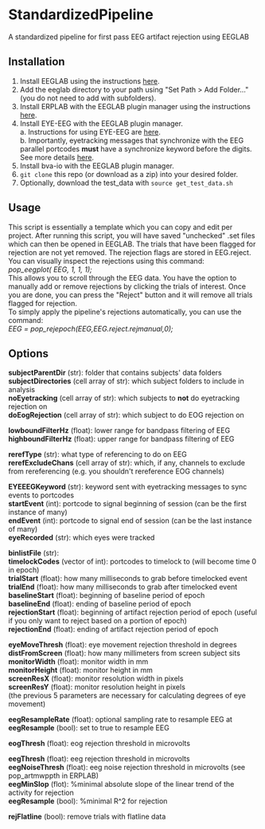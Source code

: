 # StandardizedPipeline
A standardized pipeline for first pass EEG artifact rejection using EEGLAB

## Installation

1. Install EEGLAB using the instructions [here](https://sccn.ucsd.edu/eeglab/downloadtoolbox.php/download.php).
2. Add the eeglab directory to your path using "Set Path > Add Folder..." (you do not need to add with subfolders).
3. Install ERPLAB with the EEGLAB plugin manager using the instructions [here](https://github.com/lucklab/erplab/wiki/Installation).
4. Install EYE-EEG with the EEGLAB plugin manager.<br />
   a. Instructions for using EYE-EEG are [here](http://www2.hu-berlin.de/eyetracking-eeg/).<br />
   b. Importantly, eyetracking messages that synchronize with the EEG parallel portcodes **must** have a synchronize keyword before the digits. See more details [here](http://www2.hu-berlin.de/eyetracking-eeg/tutorial.html#tutorial2).<br />
5. Install bva-io with the EEGLAB plugin manager.
6. `git clone` this repo (or download as a zip) into your desired folder.
7. Optionally, download the test_data with `source get_test_data.sh`

## Usage

This script is essentially a template which you can copy and edit per project. After running this script, you will have saved "unchecked" .set files which can then be opened in EEGLAB. The trials that have been flagged for rejection are not yet removed. The rejection flags are stored in EEG.reject. You can visually inspect the rejections using this command: <br />
    *pop_eegplot( EEG, 1, 1, 1);*<br />
This allows you to scroll through the EEG data. You have the option to manually add or remove rejections by clicking the trials of interest. Once you are done, you can press the "Reject" button and it will remove all trials flagged for rejection.<br />
To simply apply the pipeline's rejections automatically, you can use the command:<br />
    *EEG = pop_rejepoch(EEG,EEG.reject.rejmanual,0);*

## Options

**subjectParentDir** (str): folder that contains subjects' data folders<br />
**subjectDirectories** (cell array of str): which subject folders to include in analysis<br />
**noEyetracking** (cell array of str): which subjects to **not** do eyetracking rejection on <br />
**doEogRejection** (cell array of str): which subject to do EOG rejection on<br />

**lowboundFilterHz** (float): lower range for bandpass filtering of EEG<br />
**highboundFilterHz** (float): upper range for bandpass filtering of EEG<br />

**rerefType** (str): what type of referencing to do on EEG<br />
**rerefExcludeChans** (cell array of str): which, if any, channels to exclude from rereferencing (e.g. you shouldn't rereference EOG channels)<br />

**EYEEEGKeyword** (str): keyword sent with eyetracking messages to sync events to portcodes<br />
**startEvent** (int): portcode to signal beginning of session (can be the first instance of many)<br />
**endEvent** (int): portcode to signal end of session (can be the last instance of many)<br />
**eyeRecorded** (str): which eyes were tracked<br />

**binlistFile** (str):<br />
**timelockCodes** (vector of int): portcodes to timelock to (will become time 0 in epoch)<br />
**trialStart** (float): how many milliseconds to grab before timelocked event <br />
**trialEnd** (float): how many milliseconds to grab after timelocked event<br />
**baselineStart** (float): beginning of baseline period of epoch<br />
**baselineEnd** (float): ending of baseline period of epoch<br />
**rejectionStart** (float): beginning of artifact rejection period of epoch (useful if you only want to reject based on a portion of epoch)<br />
**rejectionEnd** (float): ending of artifact rejection period of epoch<br />

**eyeMoveThresh** (float): eye movement rejection threshold in degrees <br />
**distFromScreen** (float): how many millimeters from screen subject sits<br />
**monitorWidth** (float): monitor width in mm<br />
**monitorHeight** (float): monitor height in mm<br />
**screenResX** (float): monitor resolution width in pixels<br />
**screenResY** (float): monitor resolution height in pixels<br />
(the previous 5 parameters are necessary for calculating degrees of eye movement)<br />

**eegResampleRate** (float): optional sampling rate to resample EEG at<br />
**eegResample** (bool): set to true to resample EEG<br />

**eogThresh** (float): eog rejection threshold in microvolts<br />

**eegThresh** (float): eeg rejection threshold in microvolts<br />
**eegNoiseThresh** (float): eeg noise rejection threshold in microvolts (see pop_artmwppth in ERPLAB)<br />
**eegMinSlop** (flot): %minimal absolute slope of the linear trend of the activity for rejection<br />
**eegResample** (bool): %minimal R^2 for rejection<br />

**rejFlatline** (bool): remove trials with flatline data <br />
